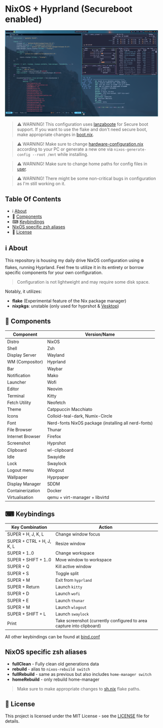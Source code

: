 # NixOS + Hyprland (Secureboot enabled)

![Hyprland screenshot](./images/2024-03-25-005430_hyprshot.png)

> ⚠ WARNING! This configuration uses [lanzaboote](https://github.com/nix-community/lanzaboote) for Secure boot support. If you want to use the flake and don't need secure boot, make appropriate changes in [boot.nix](./system/boot.nix).

> ⚠ WARNING! Make sure to change [hardware-configuration.nix](./hardware-configuration.nix) according to your PC or generate a new one via `nixos-generate-config --root /mnt` while installing.

> ⚠ WARNING! Make sure to change home paths for config files in [user](./user/config).

> ⚠ WARNING! There might be some non-critical bugs in configuration as I'm still working on it.

## Table Of Contents

- ℹ [About](#-about)
- 🔧 [Components](#-components)
- ⌨ [Keybindings](#-keybindings)
- [NixOS specific zsh aliases](#-nixos-specific-zsh-aliases)
- 📖 [License](#-license)

## ℹ About

This repository is housing my daily drive NixOS configuration using ❄️ flakes, running Hyprland. Feel free to utilize it in its entirety or borrow specific components for your own configuration.

> Configuration is not lightweight and may require some disk space.

Notably, it utilizes:

- **flake** (Experimental feature of the Nix package manager)
- **nixpkgs**: unstable (only used for hyprshot & [Vesktop](https://github.com/Vencord/Vesktop))

## 🔧 Components

| Component        | Version/Name                                         |
| ---------------- | ---------------------------------------------------- |
| Distro           | NixOS                                                |
| Shell            | Zsh                                                  |
| Display Server   | Wayland                                              |
| WM (Compositor)  | Hyprland                                             |
| Bar              | Waybar                                               |
| Notification     | Mako                                                 |
| Launcher         | Wofi                                                 |
| Editor           | Neovim                                               |
| Terminal         | Kitty                                                |
| Fetch Utility    | Neofetch                                             |
| Theme            | Catppuccin Macchiato                                 |
| Icons            | Colloid-teal-dark, Numix-Circle                      |
| Font             | Nerd-fonts NixOS package (installing all nerd-fonts) |
| File Browser     | Thunar                                               |
| Internet Browser | Firefox                                              |
| Screenshot       | Hyprshot                                             |
| Clipboard        | wl-clipboard                                         |
| Idle             | Swayidle                                             |
| Lock             | Swaylock                                             |
| Logout menu      | Wlogout                                              |
| Wallpaper        | Hyprpaper                                            |
| Display Manager  | SDDM                                                 |
| Containerization | Docker                                               |
| Virtualisation   | qemu + virt-manager + libvirtd                       |

## ⌨ Keybindings

| Key Combination           | Action                                                                |
| ------------------------- | --------------------------------------------------------------------- |
| SUPER + H, J, K, L        | Change window focus                                                   |
| SUPER + CTRL + H, J, K, L | Resize window                                                         |
| SUPER + 1..0              | Change workspace                                                      |
| SUPER + SHIFT + 1..0      | Move window to workspace                                              |
| SUPER + Q                 | Kill active window                                                    |
| SUPER + S                 | Toggle split                                                          |
| SUPER + M                 | Exit from `hyprland`                                                  |
| SUPER + Return            | Launch `kitty`                                                        |
| SUPER + D                 | Launch `wofi`                                                         |
| SUPER + E                 | Launch `thunar`                                                       |
| SUPER + M                 | Launch `wlogout`                                                      |
| SUPER + SHIFT + L         | Launch `swaylock`                                                     |
| Print                     | Take screenshot (currently configured to area capture into clipboard) |

All other keybindings can be found at [bind.conf](./user/config/hypr/bind.conf)

## NixOS specific zsh aliases

- **fullClean** - Fully clean old generations data
- **rebuild** - alias to `nixos-rebuild switch`
- **fullRebuild** - same as previous but also includes `home-manager switch`
- **homeRebuild** - only rebuild home-manager

> Make sure to make appropriate changes to [sh.nix](./user/sh.nix) flake paths.

## 📖 License

This project is licensed under the MIT License - see the [LICENSE](LICENSE) file for details.
